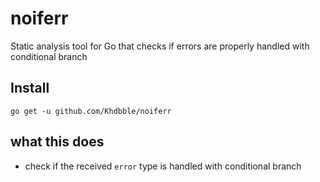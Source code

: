 # noiferr

Static analysis tool for Go that checks if errors are properly handled with conditional branch

## Install
```
go get -u github.com/Khdbble/noiferr
```

## what this does

* check if the received `error` type is handled with conditional branch
